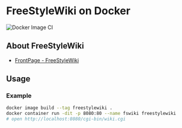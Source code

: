 # FreeStyleWiki on Docker

![Docker Image CI](https://github.com/watagashi/docker-freestylewiki/workflows/Docker%20Image%20CI/badge.svg)

## About FreeStyleWiki

-   [FrontPage - FreeStyleWiki](http://fswiki.osdn.jp/cgi-bin/wiki.cgi)

## Usage

### Example

```bash
docker image build --tag freestylewiki .
docker container run -dit -p 8080:80 --name fswiki freestylewiki
# open http://localhost:8080/cgi-bin/wiki.cgi
```
